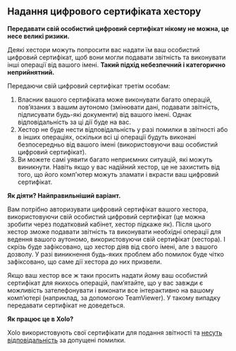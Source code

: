 ## Надання цифрового сертифіката хестору

**Передавати свій особистий цифровий сертифікат нікому не можна, це несе великі ризики.**

Деякі хестори можуть попросити вас надати їм ваш особистий цифровий сертифікат, щоб вони могли подавати звітність та
виконувати інші операції від вашого імені. **Такий підхід небезпечний і категорично неприйнятний.**

Передаючи свій цифровий сертифікат третім особам:

1. Власник вашого сертифіката може виконувати багато операцій, пов’язаних з вашим аутономо (змінювати дані, подавати
   звітність, підписувати будь-які документи) від вашого імені. Однак відповідальність за ці дії буде на вас.
2. Хестор не буде нести відповідальність у разі помилки в звітності або в інших операціях, оскільки всі ці операції
   будуть виконані безпосередньо від вашого імені (використовуючи ваш особистий цифровий сертифікат).
3. Ви можете самі уявити багато неприємних ситуацій, які можуть виникнути. Навіть якщо у вас надійний хестор, це не
   захистить від того, що його комп'ютер можуть зламати і вкрасти ваш цифровий сертифікат.

**Як діяти? Найправильніший варіант.**

Вам потрібно авторизувати цифровий сертифікат вашого хестора, використовуючи свій особистий цифровий сертифікат (це
можна зробити через податковий кабінет, хестор підкаже як). Після цього хестор зможе подавати звітність та виконувати
необхідні операції для ведення вашого аутономо, використовуючи свій сертифікат (хестора). І скрізь буде зафіксовано, що
хестор діяв від свого імені, але з вашого дозволу. У разі виникнення будь-яких проблем або помилок буде чітко
зафіксовано, що саме дії хестора до них призвели.

Якщо ваш хестор все ж таки просить надати йому ваш особистий сертифікат для якихось операцій, пам’ятайте, що у вас
завжди є можливість зателефонувати і виконати все інтерактивно на вашому комп’ютері (наприклад, за допомогою
TeamViewer). У такому випадку передавати сертифікат не доведеться.

**Як працює це в Xolo?**

Xolo використовують свої сертифікати для подання звітності
та [несуть відповідальність](#відповідальність-xolo) за допущені помилки.
